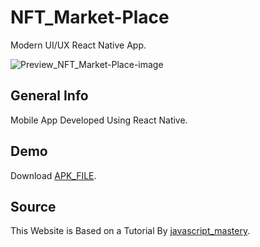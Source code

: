# NFT_Market-Place

Modern UI/UX React Native App.

![Preview_NFT_Market-Place-image](https://i.ibb.co/68H5g2z/app.png)

## General Info

Mobile App Developed Using React Native.

## Demo

Download [APK_FILE](https://exp-shell-app-assets.s3.us-west-1.amazonaws.com/android/%40roshanrv/NFT_Market_Place-e8ca84a30ea7449c874b85322535f807-signed.apk).

## Source

This Website is Based on a Tutorial By [javascript_mastery](https://youtu.be/_ivIUCSOZ78).
